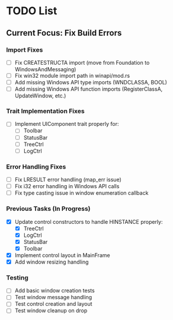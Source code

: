 # TODO List

## Current Focus: Fix Build Errors

### Import Fixes
- [ ] Fix CREATESTRUCTA import (move from Foundation to WindowsAndMessaging)
- [ ] Fix win32 module import path in winapi/mod.rs
- [ ] Add missing Windows API type imports (WNDCLASSA, BOOL)
- [ ] Add missing Windows API function imports (RegisterClassA, UpdateWindow, etc.)

### Trait Implementation Fixes
- [ ] Implement UIComponent trait properly for:
  - [ ] Toolbar
  - [ ] StatusBar
  - [ ] TreeCtrl
  - [ ] LogCtrl

### Error Handling Fixes
- [ ] Fix LRESULT error handling (map_err issue)
- [ ] Fix i32 error handling in Windows API calls
- [ ] Fix type casting issue in window enumeration callback

### Previous Tasks (In Progress)
- [x] Update control constructors to handle HINSTANCE properly:
  - [x] TreeCtrl
  - [x] LogCtrl
  - [x] StatusBar
  - [x] Toolbar
- [x] Implement control layout in MainFrame
- [x] Add window resizing handling

### Testing
- [ ] Add basic window creation tests
- [ ] Test window message handling
- [ ] Test control creation and layout
- [ ] Test window cleanup on drop
